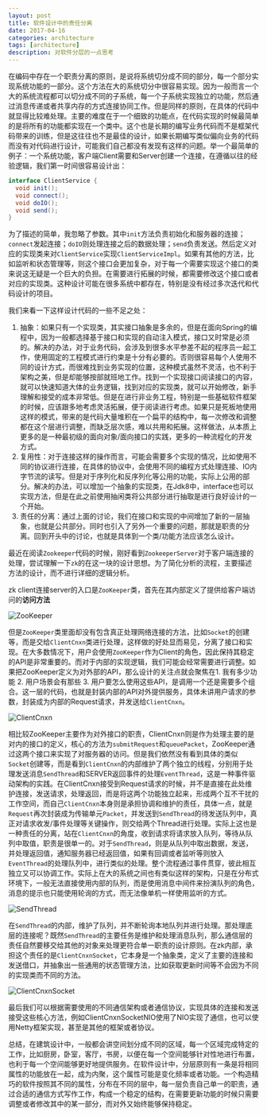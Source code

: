 ```yaml
---
layout: post
title: 软件设计中的责任分离
date: 2017-04-16
categories: architecture
tags: [architecture]
description: 对软件分层的一点思考
---
```


在编码中存在一个职责分离的原则，是说将系统切分成不同的部分，每一个部分实现系统功能的一部分。这个方法在大的系统切分中很容易实现。因为一般而言一个大的系统流程都可以切分成不同的子系统，每一个子系统实现独立的功能，然后通过消息传递或者共享内存的方式连接协同工作。但是同样的原则，在具体的代码中就显得比较难处理。主要的难度在于一个细致的功能点，在代码实现的时候最简单的是将所有的功能都实现在一个类中。这个也是长期的编写业务代码而不是框架代码带来的训练，但是这往往也不是最佳的设计，如果长期编写类似偏向业务的代码而没有对代码进行设计，可能我们自己都没有发现有这样的问题。举一个最简单的例子：一个系统功能，客户端Client需要和Server创建一个连接，在遵循以往的经验逻辑，我们第一时间很容易设计出：

````java
interface ClientService {
  void init();
  void connect();
  void doIO();
  void send();
}
````

为了描述的简单，我忽略了参数。其中`init`方法负责初始化和服务器的连接；`connect`发起连接；`doIO`则处理连接之后的数据处理；`send`负责发送。然后定义对应的实现类来对`ClientService`实现`ClientServiceImpl`。如果有其他的方法，比如监听和状态管理等，则这个接口会更加复杂，对于每一个需要实现这个接口的类来说这无疑是一个巨大的负担。在需要进行拓展的时候，都需要修改这个接口或者对应的实现类。这种设计可能在很多系统中都存在，特别是没有经过多次迭代和代码设计的项目。

我们来看一下这样设计代码的一些不足之处：

1. 抽象：如果只有一个实现类，其实接口抽象是多余的，但是在面向Spring的编程中，因为一般都选择基于接口和实现的自动注入模式，接口又时常是必须的。解决的办法，对于业务代码，会涉及到很多水平参差不起的程序员一起工作，使用固定的工程模式进行约束是十分有必要的。否则很容易每个人使用不同的设计方式，而很难找到业务实现的位置，这种模式虽然不灵活，也不利于架构之美，但是却能够按部就班地工作。找到一个实现接口阅读接口的内容，就可以快速知道大体的业务逻辑，找到对应的实现类，就可以开始修改，新手理解和接受的成本非常低。但是在进行非业务工程，特别是一些基础软件框架的时候，应该跟多地考虑灵活拓展，便于阅读进行考虑。如果只是死板地使用这样的模式，带来的是代码大量堆积在一个扁平的结构中，每一次修改和调整都在这个层进行调整，而缺乏层次感，难以共用和拓展。这样做法，从本质上更多的是一种最初级的面向对象/面向接口的实践，更多的一种流程化的开发方式。
2. 复用性：对于连接这样的操作而言，可能会需要多个实现的情况，比如使用不同的协议进行连接，在具体的协议中，会使用不同的编程方式处理连接、IO内字节流的读写。但是对于序列化和反序列化等公用的功能，实际上公用的部分。解决的办法，可以增加一个抽象的实现类，在Jdk8中，interface也可以实现方法，但是在此之前使用抽闲类将公共部分进行抽取是进行良好设计的一个开始。
3. 责任的分离：通过上面的讨论，我们在接口和实现的中间增加了新的一层抽象，也就是公共部分。同时也引入了另外一个重要的问题，那就是职责的分离。回到开头中的讨论，也就是具体到一个类/功能方法应该怎么设计。

最近在阅读`Zookeeper`代码的时候，刚好看到`ZookeeperServer`对于客户端连接的处理，尝试理解一下`zk`的在这一块的设计思想。为了简化分析的流程，主要描述方法的设计，而不进行详细的逻辑分析。

zk client连接server的入口是`ZooKeeper`类，首先在其内部定义了提供给客户端访问的**访问方法**

![ZooKeeper](/postsimg/separateres/ZooKeeper.png)

但是`ZooKeeper`类里面却没有包含真正处理网络连接的方法，比如`Socket`的创建等，而是交给`ClientCnxn`类进行处理，这样做的好处显而易见，分离了接口和实现。在大多数情况下，用户会使用`ZooKeeper`作为Client的角色，因此保持其稳定的API是非常重要的。而对于内部的实现逻辑，我们可能会经常需要进行调整。如果把ZooKeeper定义为对外部的API，那么设计的关注点就会聚焦在1. 我有多少功能 2. 用户场景会有那些 3. 用户要怎么使用这些API，是调用一个还是需要多个组合。这一层的代码，也就是封装内部的API对外提供服务，具体未讲用户请求的参数，封装成为内部的Request请求，并发送给`ClientCnxn`。

![ClientCnxn](/postsimg/separateres/ClientCnxn.png)

相比较ZooKeeper主要作为对外接口的职责，ClientCnxn则是作为处理主要的是对内的接口的定义，核心的方法为`submitRequest`和`queuePacket`，ZooKeeper通过这两个接口来实现了对服务器的访问。但是我们依然没有看到具体的类似`Socket`创建等，而是看到`ClientCnxn`的内部维护了两个独立的线程，分别用于处理发送消息`SendThread`和SERVER返回事件的处理`EventThread`，这是一种事件驱动架构的实践。在ClientCnxn接受到Request请求的时候，并不是直接在此处维护连接，发送请求，处理返回，而是将这两个功能独立起来，形成两个互不干扰的工作空间，而自己`ClientCnxn`本身则是承担协调和维护的责任，具体一点，就是`Request`再次封装成为传输单元`Packet`，并发送到`SendThread`的待发送队列中，真正对请求收发/事件处理等关键操作，则交给两个Thread进行处理。实际上这也是一种责任的分离，站在`ClientCnxn`的角度，收到请求将请求放入队列，等待从队列中取值，职责是很单一的。对于`SendThread`，则是从队列中取出数据，发送，并处理返回值，通知服务器已经返回值，如果有回调或者监听等则放入`EventThread`的处理队列中，进行类似的处理。整个流程通过事件贯穿，彼此相互独立又可以协调工作。实际上在大的系统之间也有类似这样的架构，只是在分布式环境下，一般无法直接使用内部的队列，而是使用消息中间件来扮演队列的角色，消息的提示也只能使用轮询的方式，而无法像单机一样使用监听的方式。

![SendThread](/postsimg/separateres/SendThread.png)

在`SendThread`的内部，维护了队列，并不断轮询本地队列并进行处理。那处理底层的连接呢？既然`SendThread`的主要任务是维护和处理消息队列，那么通信层的责任自然要移交给其他的对象来处理更符合单一职责的设计原则。在zk内部，承担这个责任的是`ClientCnxnSocket`，它本身是一个抽象类，定义了主要的连接和发送借口，并抽象出一些通用的状态管理方法，比如获取更新时间等不会因为不同的实现类而不同的方法。

![ClientCnxnSocket](/postsimg/separateres/ClientCnxnSocket.png)

最后我们可以根据需要使用的不同通信架构或者通信协议，实现具体的连接和发送接受这些核心方法，例如ClientCnxnSocketNIO使用了NIO实现了通信，也可以使用Netty框架实现，甚至是其他的框架或者协议。

总结，在建筑设计中，一般都会讲空间划分成不同的区域，每一个区域完成特定的工作，比如厨房，卧室，客厅，书房，以便在每一个空间能够针对性地进行布置，也利于每一个空间能够更好地提供服务。在软件设计中，分层原则有一条是将相同属性的功能放在一起，成为内聚，这个属性可能是变化频率或者功能。一个构造精巧的软件按照其不同的属性，分布在不同的层中，每一层负责自己单一的职责，通过合适的通信方式写作工作，构成一个稳定的结构，在需要更新功能的时候只需要调整或者修改其中的某一部分，而对外又始终能够保持稳定。



